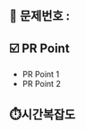 <!-- 🔥 Assignee, Label, Reviewer 설정!!!🔥 -->

## 📒 문제번호 :

## ☑️ PR Point

<!-- 피드백을 받고 싶은 부분, 공유하고 싶은 부분, 작업 과정, 이유를 적어주세요. -->

- PR Point 1
- PR Point 2

## ⏱️시간복잡도
